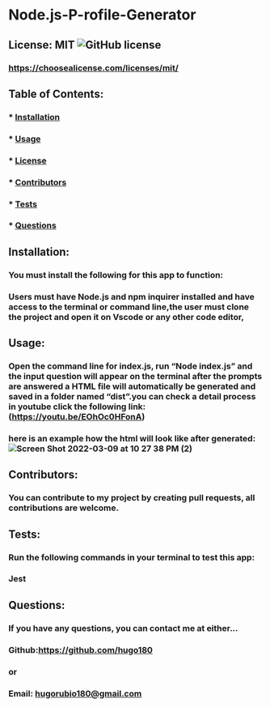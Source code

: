 # Node.js-P-rofile-Generator

  ## License: MIT  ![GitHub license](https://img.shields.io/github/license/Naereen/StrapDown.js.svg)
  ### https://choosealicense.com/licenses/mit/
  ## Table of Contents:
  ###  * [Installation](#installation)
  ###  * [Usage](#usage)
  ###  * [License](#license)
  ###  * [Contributors](#contributors)
  ###  * [Tests](#tests)
  ###  * [Questions](#questions)
  ## Installation:
  ### You must install the following for this app to function:
  ###  Users must have Node.js and npm inquirer installed and have access to the terminal or command line,the user must clone the project and open it on Vscode or any other code editor,
  ## Usage:
  ### Open the command line for index.js, run “Node index.js” and the input question will appear on the terminal after the prompts are answered a HTML file  will automatically be generated and saved in a folder named “dist”.you can check a detail process in youtube click the following link:(https://youtu.be/EOhOc0HFonA) 
  ### here is an example how the html will look like after generated:![Screen Shot 2022-03-09 at 10 27 38 PM (2)](https://user-images.githubusercontent.com/28612070/157595776-c7e302ea-a311-449f-9cf6-43c368852027.png)

  
  ## Contributors:
  ### You can contribute to my project by creating pull requests, all contributions are welcome.
  ## Tests:
  ### Run the following commands in your terminal to test this app:
  ### Jest
  ## Questions:
  ### If you have any questions, you can contact me at either...
  ### Github:https://github.com/hugo180 
  ### or
  ### Email: 	hugorubio180@gmail.com
